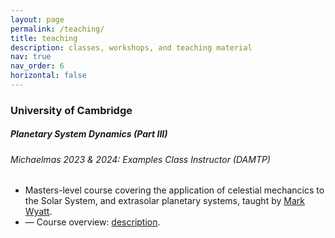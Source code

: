 ```yaml
---
layout: page
permalink: /teaching/
title: teaching
description: classes, workshops, and teaching material
nav: true
nav_order: 6
horizontal: false
---
```


<h3 class="mt-4">University of Cambridge</h3>

<div class="card mt-3">
  <div class="p-3">
    <div class="row">
      <div class="col-sm-10">
        <h5 class="font-weight-bold">Planetary System Dynamics (Part III)</h5>
      </div>
    </div>
    <h6 class="font-italic mt-2 mt-sm-0">Michaelmas 2023 & 2024: Examples Class Instructor (DAMTP)</h6>
    <ul class="card-text list-group list-group-flush">
      <li class="list-group-item">Masters-level course covering the application of celestial mechancics to the Solar System, and extrasolar planetary systems, taught by <a href="https://www.ast.cam.ac.uk/people/Mark.Wyatt">Mark Wyatt</a>.</li>
      <li class="list-group-item">— Course overview: <a href="/assets/pdf/teaching/PSD_overview.pdf">description</a>.</li>
    </ul>
  </div>
</div>